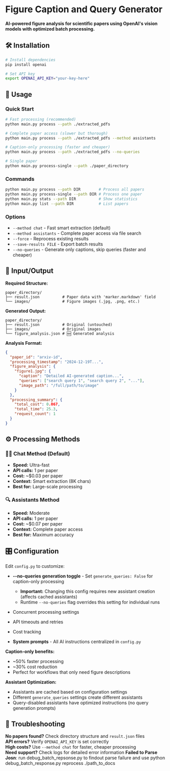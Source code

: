 # Figure Caption and Query Generator

**AI-powered figure analysis for scientific papers using OpenAI's vision models with optimized batch processing.**

## 🛠️ Installation

```bash
# Install dependencies
pip install openai

# Set API key
export OPENAI_API_KEY="your-key-here"
```

## 🎯 Usage

### Quick Start
```bash
# Fast processing (recommended)
python main.py process --path ./extracted_pdfs

# Complete paper access (slower but thorough)
python main.py process --path ./extracted_pdfs --method assistants

# Caption-only processing (faster and cheaper)
python main.py process --path ./extracted_pdfs --no-queries

# Single paper
python main.py process-single --path ./paper_directory
```

### Commands
```bash
python main.py process --path DIR        # Process all papers
python main.py process-single --path DIR # Process one paper  
python main.py stats --path DIR          # Show statistics
python main.py list --path DIR           # List papers
```

### Options
- `--method chat` - Fast smart extraction (default)
- `--method assistants` - Complete paper access via file search
- `--force` - Reprocess existing results
- `--save-results FILE` - Export batch results
- `--no-queries` - Generate only captions, skip queries (faster and cheaper)

## 📁 Input/Output

**Required Structure:**
```
paper_directory/
├── result.json          # Paper data with 'marker.markdown' field
└── images/              # Figure images (.jpg, .png, etc.)
```

**Generated Output:**
```
paper_directory/
├── result.json          # Original (untouched)
├── images/              # Original images
└── figure_analysis.json # 🆕 Generated analysis
```

**Analysis Format:**
```json
{
  "paper_id": "arxiv-id",
  "processing_timestamp": "2024-12-19T...",
  "figure_analysis": {
    "figure1.jpg": {
      "caption": "Detailed AI-generated caption...",
      "queries": ["search query 1", "search query 2", "..."],
      "image_path": "/full/path/to/image"
    }
  },
  "processing_summary": {
    "total_cost": 0.067,
    "total_time": 25.3,
    "request_count": 1
  }
}
```

## ⚙️ Processing Methods

### 🏃‍♂️ Chat Method (Default)
- **Speed:** Ultra-fast
- **API calls:** 1 per paper
- **Cost:** ~$0.03 per paper
- **Context:** Smart extraction (8K chars)
- **Best for:** Large-scale processing

### 🔍 Assistants Method  
- **Speed:** Moderate
- **API calls:** 1 per paper
- **Cost:** ~$0.07 per paper
- **Context:** Complete paper access
- **Best for:** Maximum accuracy

## 🎛️ Configuration

Edit `config.py` to customize:
- **--no-queries generation toggle** - Set `generate_queries: False` for caption-only processing
  - **Important:** Changing this config requires new assistant creation (affects cached assistants)
  - Runtime `--no-queries` flag overrides this setting for individual runs
- Concurrent processing settings
- API timeouts and retries
- Cost tracking

- **System prompts** - All AI instructions centralized in `config.py`

**Caption-only benefits:**
- ~50% faster processing
- ~30% cost reduction  
- Perfect for workflows that only need figure descriptions

**Assistant Optimization:**
- Assistants are cached based on configuration settings
- Different `generate_queries` settings create different assistants
- Query-disabled assistants have optimized instructions (no query generation prompts)

## 🔧 Troubleshooting

**No papers found?** Check directory structure and `result.json` files  
**API errors?** Verify `OPENAI_API_KEY` is set correctly  
**High costs?** Use `--method chat` for faster, cheaper processing  
**Need support?** Check logs for detailed error information
**Failed to Parse Josn**: run debug_batch_repsonse.py to findout parse failure and use python debug_batch_response.py reprocess ./path_to_docs